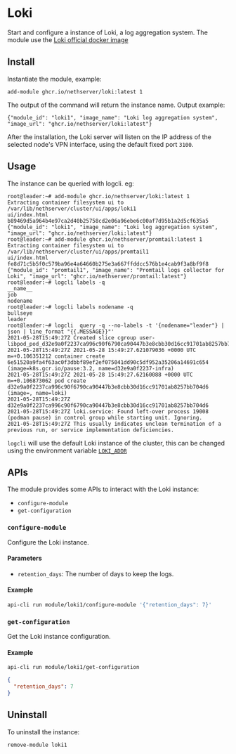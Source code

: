 # Loki

Start and configure a instance of Loki, a log aggregation system.
The module use the [Loki official docker image](https://github.com/grafana/loki/releases)

## Install

Instantiate the module, example:
```
add-module ghcr.io/nethserver/loki:latest 1
```

The output of the command will return the instance name.
Output example:
```
{"module_id": "loki1", "image_name": "Loki log aggregation system", "image_url": "ghcr.io/nethserver/loki:latest"}
```

After the installation, the Loki server will listen on the IP address of the selected node's VPN interface, using the default fixed port `3100`.

## Usage

The instance can be queried with logcli. eg:
```
root@leader:~# add-module ghcr.io/nethserver/loki:latest 1
Extracting container filesystem ui to /var/lib/nethserver/cluster/ui/apps/loki1
ui/index.html
b89469d5a964b4e97ca2d40b25758cd2e06a96ebe6c00af7d95b1a2d5cf635a5
{"module_id": "loki1", "image_name": "Loki log aggregation system", "image_url": "ghcr.io/nethserver/loki:latest"}
root@leader:~# add-module ghcr.io/nethserver/promtail:latest 1
Extracting container filesystem ui to /var/lib/nethserver/cluster/ui/apps/promtail1
ui/index.html
fe8d71c5b5f0c579ba96e4a64660b275e3a667ffddcc576b1e4cab9f3a8bf9f8
{"module_id": "promtail1", "image_name": "Promtail logs collector for Loki", "image_url": "ghcr.io/nethserver/promtail:latest"}
root@leader:~# logcli labels -q
__name__
job
nodename
root@leader:~# logcli labels nodename -q
bullseye
leader
root@leader:~# logcli  query -q --no-labels -t '{nodename="leader"} | json | line_format "{{.MESSAGE}}"'
2021-05-28T15:49:27Z Created slice cgroup user-libpod_pod_d32e9a0f2237ca996c90f6790ca90447b3e8cbb30d16cc91701ab8257bb704d6.slice.
2021-05-28T15:49:27Z 2021-05-28 15:49:27.621079036 +0000 UTC m=+0.106351212 container create 6e51520a9fa4f63ac0f3dbbf89ef2ef075041dd90c5df952a35206a14691c654 (image=k8s.gcr.io/pause:3.2, name=d32e9a0f2237-infra)
2021-05-28T15:49:27Z 2021-05-28 15:49:27.62160088 +0000 UTC m=+0.106873062 pod create d32e9a0f2237ca996c90f6790ca90447b3e8cbb30d16cc91701ab8257bb704d6 (image=, name=loki)
2021-05-28T15:49:27Z d32e9a0f2237ca996c90f6790ca90447b3e8cbb30d16cc91701ab8257bb704d6
2021-05-28T15:49:27Z loki.service: Found left-over process 19008 (podman pause) in control group while starting unit. Ignoring.
2021-05-28T15:49:27Z This usually indicates unclean termination of a previous run, or service implementation deficiencies.
```

`logcli` will use the default Loki instance of the cluster, this can be changed using the environment variable [`LOKI_ADDR`](https://grafana.com/docs/loki/latest/getting-started/logcli/#example)

## APIs

The module provides some APIs to interact with the Loki instance:

- `configure-module`
- `get-configuration`

### `configure-module`

Configure the Loki instance.

#### Parameters

- `retention_days`: The number of days to keep the logs.

#### Example

```bash
api-cli run module/loki1/configure-module '{"retention_days": 7}'
```

### `get-configuration`

Get the Loki instance configuration.

#### Example

```bash
api-cli run module/loki1/get-configuration
```

```json
{
  "retention_days": 7
}
```

## Uninstall

To uninstall the instance:
```
remove-module loki1
```
